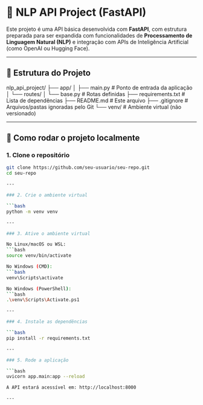 # 🧠 NLP API Project (FastAPI)

Este projeto é uma API básica desenvolvida com **FastAPI**, com estrutura preparada para ser expandida com funcionalidades de **Processamento de Linguagem Natural (NLP)** e integração com APIs de Inteligência Artificial (como OpenAI ou Hugging Face).

---

## 📁 Estrutura do Projeto

nlp_api_project/
├── app/
│ ├── main.py # Ponto de entrada da aplicação
│ └── routes/
│ └── base.py # Rotas definidas
├── requirements.txt # Lista de dependências
├── README.md # Este arquivo
├── .gitignore # Arquivos/pastas ignoradas pelo Git
└── venv/ # Ambiente virtual (não versionado)

---

## 🚀 Como rodar o projeto localmente

### 1. Clone o repositório

````bash
git clone https://github.com/seu-usuario/seu-repo.git
cd seu-repo

---

### 2. Crie o ambiente virtual

```bash
python -m venv venv

---

### 3. Ative o ambiente virtual

No Linux/macOS ou WSL:
```bash
source venv/bin/activate

No Windows (CMD):
```bash
venv\Scripts\activate

No Windows (PowerShell):
```bash
.\venv\Scripts\Activate.ps1

---

### 4. Instale as dependências

```bash
pip install -r requirements.txt

---

### 5. Rode a aplicação

```bash
uvicorn app.main:app --reload

A API estará acessível em: http://localhost:8000

---

````
